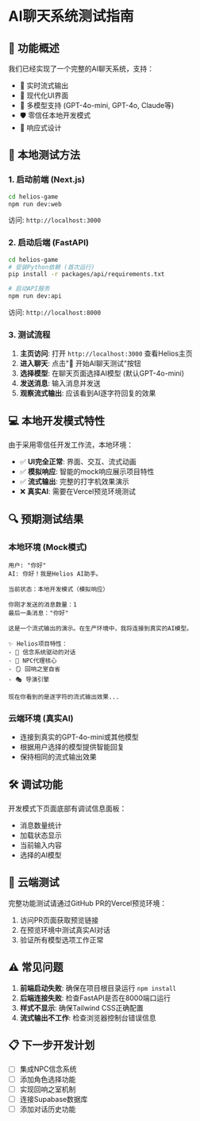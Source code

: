 # AI聊天系统测试指南

## 🎯 功能概述

我们已经实现了一个完整的AI聊天系统，支持：
- 🔄 实时流式输出
- 🎨 现代化UI界面
- 🤖 多模型支持 (GPT-4o-mini, GPT-4o, Claude等)
- 🛡️ 零信任本地开发模式
- 📱 响应式设计

## 🚀 本地测试方法

### 1. 启动前端 (Next.js)
```bash
cd helios-game
npm run dev:web
```
访问: `http://localhost:3000`

### 2. 启动后端 (FastAPI) 
```bash
cd helios-game
# 安装Python依赖 (首次运行)
pip install -r packages/api/requirements.txt

# 启动API服务
npm run dev:api
```
访问: `http://localhost:8000`

### 3. 测试流程
1. **主页访问**: 打开 `http://localhost:3000` 查看Helios主页
2. **进入聊天**: 点击"🚀 开始AI聊天测试"按钮
3. **选择模型**: 在聊天页面选择AI模型 (默认GPT-4o-mini)
4. **发送消息**: 输入消息并发送
5. **观察流式输出**: 应该看到AI逐字符回复的效果

## 💻 本地开发模式特性

由于采用零信任开发工作流，本地环境：
- ✅ **UI完全正常**: 界面、交互、流式动画
- ✅ **模拟响应**: 智能的mock响应展示项目特性  
- ✅ **流式输出**: 完整的打字机效果演示
- ❌ **真实AI**: 需要在Vercel预览环境测试

## 🔍 预期测试结果

### 本地环境 (Mock模式)
```
用户: "你好"
AI: 你好！我是Helios AI助手。

当前状态：本地开发模式（模拟响应）

你刚才发送的消息数量：1
最后一条消息："你好"

这是一个流式输出的演示。在生产环境中，我将连接到真实的AI模型。

✨ Helios项目特性：
- 🔮 信念系统驱动的对话
- 🤖 NPC代理核心  
- 🪞 回响之室自省
- 🎭 导演引擎

现在你看到的是逐字符的流式输出效果...
```

### 云端环境 (真实AI)
- 连接到真实的GPT-4o-mini或其他模型
- 根据用户选择的模型提供智能回复
- 保持相同的流式输出效果

## 🛠️ 调试功能

开发模式下页面底部有调试信息面板：
- 消息数量统计
- 加载状态显示
- 当前输入内容
- 选择的AI模型

## 🔄 云端测试

完整功能测试请通过GitHub PR的Vercel预览环境：
1. 访问PR页面获取预览链接
2. 在预览环境中测试真实AI对话
3. 验证所有模型选项工作正常

## ⚠️ 常见问题

1. **前端启动失败**: 确保在项目根目录运行 `npm install`
2. **后端连接失败**: 检查FastAPI是否在8000端口运行  
3. **样式不显示**: 确保Tailwind CSS正确配置
4. **流式输出不工作**: 检查浏览器控制台错误信息

## 📋 下一步开发计划

- [ ] 集成NPC信念系统
- [ ] 添加角色选择功能
- [ ] 实现回响之室机制
- [ ] 连接Supabase数据库
- [ ] 添加对话历史功能
